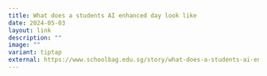 ```yaml
---
title: What does a students AI enhanced day look like
date: 2024-05-03
layout: link
description: ""
image: ""
variant: tiptap
external: https://www.schoolbag.edu.sg/story/what-does-a-students-ai-enhanced-day-look-like-heres-a-peek/
---
```


